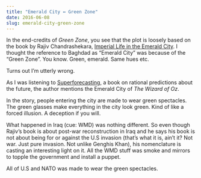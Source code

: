 ```yaml
---
title: "Emerald City ↔ Green Zone"
date: 2016-06-08
slug: emerald-city-green-zone
---
```

In the end-credits of _Green Zone_, you see that the plot is loosely based on the book by Rajiv Chandrashekara, [Imperial Life in the Emerald City](https://www.amazon.com/Imperial-Life-Emerald-City-Inside/dp/0307278832?ie=UTF8&*Version*=1&*entries*=0). I thought the reference to Baghdad as “Emerald City” was because of the “Green Zone”. You know. Green, emerald. Same hues etc.

Turns out I’m utterly wrong.

As I was listening to [Superforecasting](https://www.amazon.com/Superforecasting-Science-Prediction-Philip-Tetlock/dp/0804136696?ie=UTF8&*Version*=1&*entries*=0), a book on rational predictions about the future, the author mentions the Emerald City of _The Wizard of Oz_.

In the story, people entering the city are made to wear green spectacles. The green glasses make everything in the city look green. Kind of like a forced illusion. A deception if you will.

What happened in Iraq (cue: WMD) was nothing different. So even though Rajiv’s book is about post-war reconstruction in Iraq and he says his book is not about being for or against the U.S invasion (that’s what it is, ain’t it? Not war. Just pure invasion. Not unlike Genghis Khan), his nomenclature is casting an interesting light on it. All the WMD stuff was smoke and mirrors to topple the government and install a puppet.

All of U.S and NATO was made to wear the green spectacles.